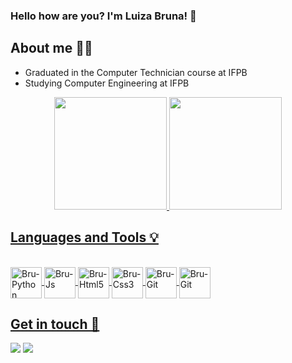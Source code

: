 ### Hello how are you? I'm Luiza Bruna! 👋

<h2 align="auto"> About me 👩‍💻 </h2>


- Graduated in the Computer Technician course at IFPB
- Studying Computer Engineering at IFPB

<div align="center">
  <a href="https://github.com/Brunalu28">
  <img height="180em" src="https://github-readme-stats.vercel.app/api?username=Brunalu28&show_icons=true&theme=buefyt&include_all_commits=true&count_private=true"/>
  <img height="180em" src="https://github-readme-stats.vercel.app/api/top-langs/?username=Brunalu28&layout=compact&langs_count=7&theme=buefyt"/>
</div>

<h2 align="auto"> Languages and Tools 💡 </h2>
  
<div>
<div><br>
   <img align="center" alt="Bru-Python" margin-left="20" height="50" width="50" src="https://cdn.jsdelivr.net/gh/devicons/devicon/icons/python/python-original-wordmark.svg">
   <img align="center" alt="Bru-Js" height="50" width="50" src="https://cdn.jsdelivr.net/gh/devicons/devicon/icons/javascript/javascript-original.svg">
   <img align="center" alt="Bru-Html5" height="50" width="50" src="https://cdn.jsdelivr.net/gh/devicons/devicon/icons/html5/html5-original-wordmark.svg">
   <img align="center" alt="Bru-Css3" height="50" width="50" src="https://cdn.jsdelivr.net/gh/devicons/devicon/icons/css3/css3-original-wordmark.svg">
   <img align="center" alt="Bru-Git" height="50" width="50" src="https://cdn.jsdelivr.net/gh/devicons/devicon/icons/git/git-original.svg">
   <img align="center" alt="Bru-Git" height="50" width="50" src="https://cdn.jsdelivr.net/gh/devicons/devicon/icons/vscode/vscode-original.svg">
   
</div>

  
<h2 align="auto"> Get in touch 📲 </h2>
  
<div> 
 <a href = "mailto:bluizacontato@gmail.com"><img src="https://img.shields.io/badge/-Gmail-%23333?style=for-the-badge&logo=gmail&logoColor=white" target="_blank"></a>
  <a href="https://www.linkedin.com/in/luiza-bruna-apolinario-ribeiro-1679551a5/" target="_blank"><img src="https://img.shields.io/badge/-LinkedIn-%230077B5?style=for-the-badge&logo=linkedin&logoColor=white" target="_blank"></a> 
</div>


